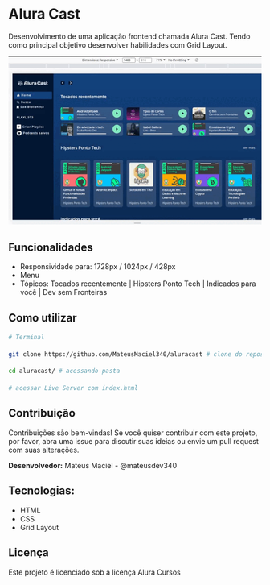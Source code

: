 # Alura Cast

Desenvolvimento de uma aplicação frontend chamada Alura Cast. Tendo como principal objetivo desenvolver habilidades com Grid Layout.


![](src/assets/img/aluracast.gif)

## Funcionalidades

- Responsividade para: 1728px / 1024px / 428px
- Menu
- Tópicos: Tocados recentemente | Hipsters Ponto Tech | Indicados para você | Dev sem Fronteiras    

## Como utilizar

```bash
# Terminal

git clone https://github.com/MateusMaciel340/aluracast # clone do repositório

cd aluracast/ # acessando pasta

# acessar Live Server com index.html
```

## Contribuição

Contribuições são bem-vindas! Se você quiser contribuir com este projeto, por favor, abra uma issue para discutir suas ideias ou envie um pull request com suas alterações.

**Desenvolvedor:** Mateus Maciel - @mateusdev340

## Tecnologias:

- HTML
- CSS
- Grid Layout

## Licença

Este projeto é licenciado sob a licença Alura Cursos